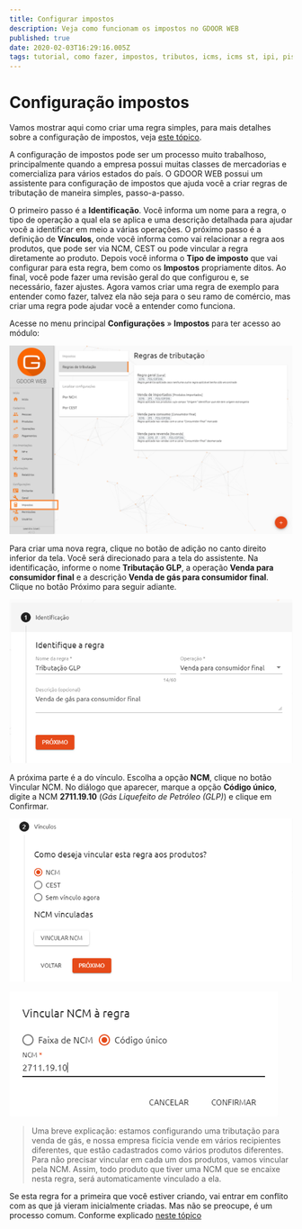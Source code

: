 ```yaml
---
title: Configurar impostos
description: Veja como funcionam os impostos no GDOOR WEB
published: true
date: 2020-02-03T16:29:16.005Z
tags: tutorial, como fazer, impostos, tributos, icms, icms st, ipi, pis, cofins, ncm, cest
---
```


# Configuração impostos

Vamos mostrar aqui como criar uma regra simples, para mais detalhes sobre a configuração de impostos, veja [este tópico](/configuracoes/impostos). 

A configuração de impostos pode ser um processo muito trabalhoso, principalmente quando a empresa possui muitas classes de mercadorias e comercializa para vários estados do país. O GDOOR WEB possui um assistente para configuração de impostos que ajuda você a criar regras de tributação de maneira simples, passo-a-passo. 

O primeiro passo é a **Identificação**. Você informa um nome para a regra, o tipo de operação a qual ela se aplica e uma descrição detalhada para ajudar você a identificar em meio a várias operações. O próximo passo é a definição de **Vínculos**, onde você informa como vai relacionar a regra aos produtos, que pode ser via NCM, CEST ou pode vincular a regra diretamente ao produto. Depois você informa o **Tipo de imposto** que vai configurar para esta regra, bem como os **Impostos** propriamente ditos. Ao final, você pode fazer uma revisão geral do que configurou e, se necessário, fazer ajustes. Agora vamos criar uma regra de exemplo para entender como fazer, talvez ela não seja para o seu ramo de comércio, mas criar uma regra pode ajudar você a entender como funciona. 

Acesse no menu principal **Configurações** &raquo; **Impostos** para ter acesso ao módulo:

![Acesso ao módulo de configuração impostos](/tutoriais/config-impostos/acessar-config-imposto.png)

Para criar uma nova regra, clique no botão de adição no canto direito inferior da tela. Você será direcionado para a tela do assistente. Na identificação, informe o nome **Tributação GLP**, a operação **Venda para consumidor final** e a descrição **Venda de gás para consumidor final**. Clique no botão <span class="mat-button mat-accent">Próximo</span> para seguir adiante.

![Identificação da regra](/tutoriais/config-impostos/identificacao.png)

A próxima parte é a do vínculo. Escolha a opção **NCM**, clique no botão <span class=mat-button>Vincular NCM</span>. No diálogo que aparecer, marque a opção **Código único**, digite a NCM **2711.19.10** (*Gás Liquefeito de Petróleo (GLP)*) e clique em <span class=mat-button>Confirmar</span>.

![Definir o tipo de vínculo](/tutoriais/config-impostos/vinculo.png)

![Informar a NCM vinculada](/tutoriais/config-impostos/ncm.png)

> Uma breve explicação: estamos configurando uma tributação para venda de gás, e nossa empresa ficícia vende em vários recipientes diferentes, que estão cadastrados como vários produtos diferentes. Para não precisar vincular em cada um dos produtos, vamos vincular pela NCM. Assim, todo produto que tiver uma NCM que se encaixe nesta regra, será automaticamente vinculado a ela.

Se esta regra for a primeira que você estiver criando, vai entrar em conflito com as que já vieram inicialmente criadas. Mas não se preocupe, é um processo comum. Conforme explicado [neste tópico](/configuracoes/impostos#exceções)
